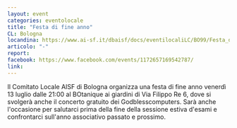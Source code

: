 ```yaml
---
layout: event
categories: eventolocale
title: "Festa di fine anno"
CL: Bologna
locandina: https://www.ai-sf.it/dbaisf/docs/eventilocaliLC/BO99/Festa_di_fine_anno_AISF_Bologna.jpg
articolo: "-"
report:
facebook: https://www.facebook.com/events/1172657169542787/
link: 
---
```


Il Comitato Locale AISF di Bologna organizza una festa di fine anno venerdì 13 luglio dalle 21:00 al BOtanique ai giardini di Via Filippo Re 6, dove si svolgerà anche il concerto gratuito dei Godblesscomputers. Sarà anche l'occasione per salutarci prima della fine della sessione estiva d'esami e confrontarci sull'anno associativo passato e prossimo.
